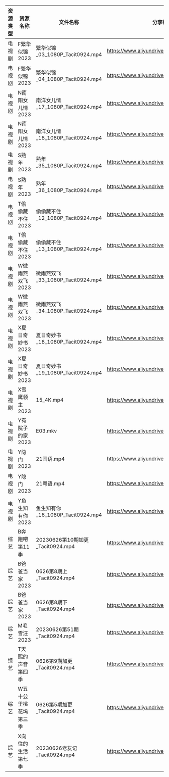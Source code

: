 | 资源类型 | 资源名称        | 文件名称                         | 分享链接                                      | 更新时间       |
| ---- | ----------- | ---------------------------- | ----------------------------------------- | ---------- |
| 电视剧  | F繁华似锦2023   | 繁华似锦_03_1080P_Tacit0924.mp4  | https://www.aliyundrive.com/s/nfqRpmX9zDs | 2023-06-27 |
| 电视剧  | F繁华似锦2023   | 繁华似锦_04_1080P_Tacit0924.mp4  | https://www.aliyundrive.com/s/nfqRpmX9zDs | 2023-06-27 |
| 电视剧  | N南阳女儿情2023  | 南洋女儿情_17_1080P_Tacit0924.mp4 | https://www.aliyundrive.com/s/XAjYPaTqKTn | 2023-06-27 |
| 电视剧  | N南阳女儿情2023  | 南洋女儿情_18_1080P_Tacit0924.mp4 | https://www.aliyundrive.com/s/XAjYPaTqKTn | 2023-06-27 |
| 电视剧  | S熟年2023     | 熟年_35_1080P_Tacit0924.mp4    | https://www.aliyundrive.com/s/izBC7e3hvcb | 2023-06-27 |
| 电视剧  | S熟年2023     | 熟年_36_1080P_Tacit0924.mp4    | https://www.aliyundrive.com/s/izBC7e3hvcb | 2023-06-27 |
| 电视剧  | T偷偷藏不住2023  | 偷偷藏不住_12_1080P_Tacit0924.mp4 | https://www.aliyundrive.com/s/sB1bYRHhUHf | 2023-06-27 |
| 电视剧  | T偷偷藏不住2023  | 偷偷藏不住_13_1080P_Tacit0924.mp4 | https://www.aliyundrive.com/s/sB1bYRHhUHf | 2023-06-27 |
| 电视剧  | W微雨燕双飞2023  | 微雨燕双飞_33_1080P_Tacit0924.mp4 | https://www.aliyundrive.com/s/Uvq8Q8wJXgg | 2023-06-27 |
| 电视剧  | W微雨燕双飞2023  | 微雨燕双飞_34_1080P_Tacit0924.mp4 | https://www.aliyundrive.com/s/Uvq8Q8wJXgg | 2023-06-27 |
| 电视剧  | X夏日奇妙书2023  | 夏日奇妙书_18_1080P_Tacit0924.mp4 | https://www.aliyundrive.com/s/x7rCFpAvm6R | 2023-06-27 |
| 电视剧  | X夏日奇妙书2023  | 夏日奇妙书_19_1080P_Tacit0924.mp4 | https://www.aliyundrive.com/s/x7rCFpAvm6R | 2023-06-27 |
| 电视剧  | X雪鹰领主2023   | 15_4K.mp4                    | https://www.aliyundrive.com/s/vTM6qMrcb6D | 2023-06-27 |
| 电视剧  | Y有院子的家2023  | E03.mkv                      | https://www.aliyundrive.com/s/Y4PrtcHPZ79 | 2023-06-27 |
| 电视剧  | Y隐门2023     | 21国语.mp4                     | https://www.aliyundrive.com/s/3hQ1KUe4HeE | 2023-06-27 |
| 电视剧  | Y隐门2023     | 21粤语.mp4                     | https://www.aliyundrive.com/s/3hQ1KUe4HeE | 2023-06-27 |
| 电视剧  | Y鱼生知有你2023  | 鱼生知有你_16_1080P_Tacit0924.mp4 | https://www.aliyundrive.com/s/PtcvTV9b9k4 | 2023-06-27 |
| 综艺   | B奔跑吧第11季    | 20230626第10期加更_Tacit0924.mp4 | https://www.aliyundrive.com/s/T8hYCsGLYpy | 2023-06-27 |
| 综艺   | B爸爸当家2023   | 0626第8期上_Tacit0924.mp4       | https://www.aliyundrive.com/s/SqHa3g1TkvY | 2023-06-27 |
| 综艺   | B爸爸当家2023   | 0626第8期下_Tacit0924.mp4       | https://www.aliyundrive.com/s/SqHa3g1TkvY | 2023-06-27 |
| 综艺   | M毛雪汪2023    | 20230626第51期_Tacit0924.mp4   | https://www.aliyundrive.com/s/asPqfgPRqAg | 2023-06-27 |
| 综艺   | T天赐的声音第四季   | 0626第9期加更_Tacit0924.mp4      | https://www.aliyundrive.com/s/gvD56pLsuyk | 2023-06-27 |
| 综艺   | W五十公里桃花坞第三季 | 0626第5期加更_Tacit0924.mp4      | https://www.aliyundrive.com/s/UM8vBhV25fT | 2023-06-27 |
| 综艺   | X向往的生活第七季   | 20230626老友记_Tacit0924.mp4    | https://www.aliyundrive.com/s/82ytPLytcAd | 2023-06-27 |
